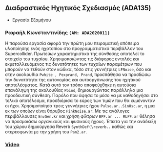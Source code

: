 ## Διαδραστικός Ηχητικός Σχεδιασμός (ADA135)
- Eργασία Εξαμήνου

### Ραφαήλ Κωνσταντινίδης ```(ΑΜ: ADA2020011)``` 

Η παρούσα εργασία αφορά την πρώτη μου πειραματική απόπειρα υλοποίησης ενός ηχοτοπίου στο προγραμματιστικό περιβάλλον του Supercollider.
Πρωτεύων χαρακτηριστικό της σύνθεσης αποτελεί το στοιχείο του τυχαίου. Χρησιμοποιώντας τις διάφορες εντολές και εκμεταλλευόμενος τις δυνατότητες 
των τυχαίων παραμέτρων που μπορούν να τεθούν στον κώδικα, τόσο στις γεννήτριες ```LFNoise```, όσο και στην ακολουθία ```Pwhite , Pexprand, Prand```,
προσπάθησα να προσδώσω την δυνατότητα της αυτονομίας και αυτοοργάνωσης του ηχητικού αποτελέσματος. Kατά αυτό τον τρόπο αποφεύχθηκε η αυτούσια 
επανάληψη της ακολουθίας ```Pbind```, δημιουργώντας παράλληλα μια προοδευτική σύνθεση. Παρόλο που άφησα το μέσο να με καθοδηγήσει στο
τελικό αποτέλεσμα, προσδιόρισα το εύρος των τιμών που θα κυμένονταν οι ήχοι. Χρησιμοποίησα τρεις γεννήτριες ήχου ```Pulse.ar..SinOsc.ar```,
η μια εκ των οποίων είναι θόρυβος ```PinkNoise.ar```. Με τις ανάλογες περιβάλλουσες ```EnvGen.kr``` και χρήση φίλτρων ```BPF.ar ... RLPF.ar```
θέλησα να προσμοιάσω οργανικούς και φυσικούς ήχους. Έπειτα για την ανάδειξη του χώρου δημιούργησα Reverb ```SynthDef(\reverb..``` καθώς και στερεοφωνία
με την χρήση του ```Pan2.ar```.










### [Video](https://1drv.ms/v/s!AjVIyz1h0tNBhkLIDxcqg5VnSngE?e=UMex2T)

